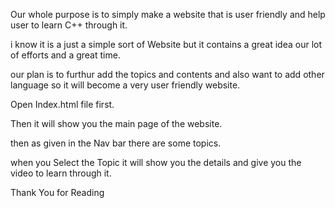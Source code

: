 Our whole purpose is to simply make a website that is user friendly and help user to learn C++ through it.

i know it is a just a simple sort of Website but it contains a great idea our lot of efforts and a great time.

our plan is to furthur add the topics and contents and also want to add other language so it will become a very user friendly website.

Open Index.html file first.

Then it will show you the main page of the website.

then as given in the Nav bar there are some topics. 

when you Select the Topic it will show you the details and give you the video to learn through it.

Thank You for Reading

